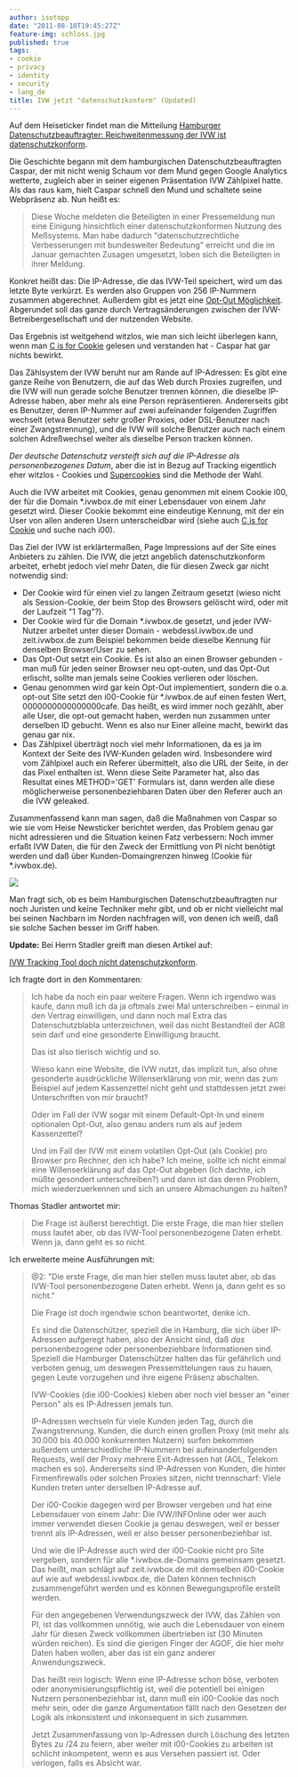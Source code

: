 ```yaml
---
author: isotopp
date: "2011-08-10T19:45:27Z"
feature-img: schloss.jpg
published: true
tags:
- cookie
- privacy
- identity
- security
- lang_de
title: IVW jetzt "datenschutzkonform" (Updated)
---
```

Auf dem Heiseticker findet man die Mitteilung
[Hamburger Datenschutzbeauftragter: Reichweitenmessung der IVW ist datenschutzkonform](http://www.heise.de/newsticker/meldung/Hamburger-Datenschutzbeauftragter-Reichweitenmessung-der-IVW-ist-datenschutzkonform-1320862.html).

Die Geschichte begann mit dem hamburgischen Datenschutzbeauftragten Caspar,
der mit nicht wenig Schaum vor dem Mund gegen Google Analytics wetterte,
zugleich aber in seiner eigenen Präsentation IVW Zählpixel hatte. Als das
raus kam, hielt Caspar schnell den Mund und schaltete seine Webpräsenz ab.
Nun heißt es:

> Diese Woche meldeten die Beteiligten in einer Pressemeldung nun eine
> Einigung hinsichtlich einer datenschutzkonformen Nutzung des Meßsystems.
> Man habe dadurch "datenschutzrechtliche Verbesserungen mit bundesweiter
> Bedeutung" erreicht und die im Januar gemachten Zusagen umgesetzt, loben
> sich die Beteiligten in ihrer Meldung.

Konkret heißt das: Die IP-Adresse, die das IVW-Teil speichert, wird um das
letzte Byte verkürzt. Es werden also Gruppen von 256 IP-Nummern zusammen
abgerechnet. Außerdem gibt es jetzt eine
[Opt-Out Möglichkeit](https://optout.ivwbox.de). Abgerundet soll das ganze durch
Vertragsänderungen zwischen der IVW-Betreibergesellschaft und der nutzenden
Website.

Das Ergebnis ist weitgehend witzlos, wie man sich leicht überlegen kann,
wenn man
[C is for Cookie](../2011-02-05-c-is-for-cookie)
gelesen und verstanden hat - Caspar hat gar nichts bewirkt.

Das Zählsystem der IVW beruht nur am Rande auf IP-Adressen: Es gibt eine
ganze Reihe von Benutzern, die auf das Web durch Proxies zugreifen, und die
IVW will nun gerade solche Benutzer trennen können, die dieselbe IP-Adresse
haben, aber mehr als eine Person repräsentieren. Andererseits gibt es
Benutzer, deren IP-Nummer auf zwei aufeinander folgenden Zugriffen wechselt
(etwa Benutzer sehr großer Proxies, oder DSL-Benutzer nach einer
Zwangstrennung), und die IVW will solche Benutzer auch nach einem solchen
Adreßwechsel weiter als dieselbe Person tracken können.

*Der deutsche Datenschutz versteift sich auf die IP-Adresse als personenbezogenes Datum*,
aber die ist in Bezug auf Tracking eigentlich eher witzlos - Cookies und
[Supercookies](http://www.heise.de/tp/blogs/6/150231) sind die Methode der Wahl.

Auch die IVW arbeitet mit Cookies, genau genommen mit einem Cookie i00, der
für die Domain \*.ivwbox.de mit einer Lebensdauer von einem Jahr gesetzt
wird. Dieser Cookie bekommt eine eindeutige Kennung, mit der ein User von
allen anderen Usern unterscheidbar wird (siehe auch
[C is for Cookie](../2011-02-05-c-is-for-cookie)
und suche nach i00).

Das Ziel der IVW ist erklärtermaßen, Page Impressions auf der Site eines
Anbieters zu zählen. Die IVW, die jetzt angeblich datenschutzkonform
arbeitet, erhebt jedoch viel mehr Daten, die für diesen Zweck gar nicht
notwendig sind:

- Der Cookie wird für einen viel zu langen Zeitraum gesetzt (wieso nicht als
  Session-Cookie, der beim Stop des Browsers gelöscht wird, oder mit der
  Laufzeit "1 Tag"?).
- Der Cookie wird für die Domain *.ivwbox.de gesetzt, und jeder IVW-Nutzer
  arbeitet unter dieser Domain - webdessl.ivwbox.de und zeit.ivwbox.de zum
  Beispiel bekommen beide dieselbe Kennung für denselben Browser/User zu
  sehen.
- Das Opt-Out setzt ein Cookie. Es ist also an einen Browser gebunden - man
  muß für jeden seiner Browser neu opt-outen, und das Opt-Out erlischt,
  sollte man jemals seine Cookies verlieren oder löschen.
- Genau genommen wird gar kein Opt-Out implementiert, sondern die o.a.
  opt-out Site setzt den i00-Cookie für *.ivwbox.de auf einen festen Wert,
  0000000000000000cafe. Das heißt, es wird immer noch gezählt, aber alle
  User, die opt-out gemacht haben, werden nun zusammen unter derselben ID
  gebucht. Wenn es also nur Einer alleine macht, bewirkt das genau gar nix.
- Das Zählpixel überträgt noch viel mehr Informationen, da es ja im Kontext
  der Seite des IVW-Kunden geladen wird. Insbesondere wird vom Zählpixel
  auch ein Referer übermittelt, also die URL der Seite, in der das Pixel
  enthalten ist. Wenn diese Seite Parameter hat, also das Resultat eines
  METHOD='GET' Formulars ist, dann werden alle diese möglicherweise
  personenbeziehbaren Daten über den Referer auch an die IVW geleaked.

Zusammenfassend kann man sagen, daß die Maßnahmen von Caspar so wie sie vom
Heise Newsticker berichtet werden, das Problem genau gar nicht adressieren
und die Situation keinen Fatz verbessern: Noch immer erfaßt IVW Daten, die
für den Zweck der Ermittlung von PI nicht benötigt werden und daß über
Kunden-Domaingrenzen hinweg (Cookie für *.ivwbox.de).

![](https://blog.koehntopp.info/uploads/datenschutz-ghostery.png)


Man fragt sich, ob es beim Hamburgischen Datenschutzbeauftragten nur noch
Juristen und keine Techniker mehr gibt, und ob er nicht vielleicht mal bei
seinen Nachbarn im Norden nachfragen will, von denen ich weiß, daß sie
solche Sachen besser im Griff haben.

**Update:** Bei Herrn Stadler greift man diesen Artikel auf:

[IVW Tracking Tool doch nicht datenschutzkonform](http://www.internet-law.de/2011/08/ivw-tracking-tool-doch-nicht-datenschutzkonform.html).

Ich fragte dort in den Kommentaren:

> Ich habe da noch ein paar weitere Fragen. Wenn ich irgendwo was kaufe,
> dann muß ich da ja oftmals zwei Mal unterschreiben – einmal in den Vertrag
> einwilligen, und dann noch mal Extra das Datenschutzblabla unterzeichnen,
> weil das nicht Bestandteil der AGB sein darf und eine gesonderte
> Einwilligung braucht.
>
> Das ist also tierisch wichtig und so.
>
> Wieso kann eine Website, die IVW nutzt, das implizit tun, also ohne
> gesonderte ausdrückliche Willenserklärung von mir, wenn das zum Beispiel
> auf jedem Kassenzettel nicht geht und stattdessen jetzt zwei
> Unterschriften von mir braucht?
>
> Oder im Fall der IVW sogar mit einem Default-Opt-In und einem optionalen
> Opt-Out, also genau anders rum als auf jedem Kassenzettel?
>
> Und im Fall der IVW mit einem volatilen Opt-Out (als Cookie) pro Browser
> pro Rechner, den ich habe? Ich meine, sollte ich nicht einmal eine
> Willenserklärung auf das Opt-Out abgeben (Ich dachte, ich müßte gesondert
> unterschreiben?) und dann ist das deren Problem, mich wiederzuerkennen und
> sich an unsere Abmachungen zu halten?

Thomas Stadler antwortet mir:

> Die Frage ist äußerst berechtigt. Die erste Frage, die man hier stellen
> muss lautet aber, ob das IVW-Tool personenbezogene Daten erhebt. Wenn ja,
> dann geht es so nicht.

Ich erweiterte meine Ausführungen mit:

> @2: "Die erste Frage, die man hier stellen muss lautet aber, ob das
> IVW-Tool personenbezogene Daten erhebt. Wenn ja, dann geht es so nicht."
>
> Die Frage ist doch irgendwie schon beantwortet, denke ich.
>
> Es sind die Datenschützer, speziell die in Hamburg, die sich über
> IP-Adressen aufgeregt haben, also der Ansicht sind, daß *das*
> personenbezogene oder personenbeziehbare Informationen sind. Speziell die
> Hamburger Datenschützer halten das für gefährlich und verboten genug, um
> deswegen Pressemittelungen raus zu hauen, gegen Leute vorzugehen und ihre
> eigene Präsenz abschalten.
>
> IVW-Cookies (die i00-Cookies) kleben aber noch viel besser an "einer
> Person" als es IP-Adressen jemals tun.
>
> IP-Adressen wechseln für viele Kunden jeden Tag, durch die Zwangstrennung.
> Kunden, die durch einen großen Proxy (mit mehr als 30.000 bis 40.000
> konkurrenten Nutzern) surfen bekommen außerdem unterschiedliche IP-Nummern
> bei aufeinanderfolgenden Requests, weil der Proxy mehrere Exit-Adressen
> hat (AOL, Telekom machen es so). Andererseits sind IP-Adressen von Kunden,
> die hinter Firmenfirewalls oder solchen Proxies sitzen, nicht trennscharf:
> Viele Kunden treten unter derselben IP-Adresse auf.
>
> Der i00-Cookie dagegen wird per Browser vergeben und hat eine Lebensdauer
> von einem Jahr: Die IVW/INFOnline oder wer auch immer verwendet diesen
> Cookie ja genau deswegen, weil er besser trennt als IP-Adressen, weil er
> also besser personenbeziehbar ist.
>
> Und wie die IP-Adresse auch wird der i00-Cookie nicht pro Site vergeben,
> sondern für alle *.ivwbox.de-Domains gemeinsam gesetzt. Das heißt, man
> schlägt auf zeit.ivwbox.de mit demselben i00-Cookie auf wie auf
> webdessl.ivwbox.de, die Daten können technisch zusammengeführt werden und
> es können Bewegungsprofile erstellt werden.
>
> Für den angegebenen Verwendungszweck der IVW, das Zählen von PI, ist das
> vollkommen unnötig, wie auch die Lebensdauer von einem Jahr für diesen
> Zweck vollkommen übertrieben ist (30 Minuten würden reichen). Es sind die
> gierigen Finger der AGOF, die hier mehr Daten haben wollen, aber das ist
> ein ganz anderer Anwendungszweck.
>
> Das heißt rein logisch: Wenn eine IP-Adresse schon böse, verboten oder
> anonymisierungspflichtig ist, weil die potentiell bei einigen Nutzern
> personenbeziehbar ist, dann muß ein i00-Cookie das noch mehr sein, oder
> die ganze Argumentation fällt nach den Gesetzen der Logik als inkonsistent
> und inkonsequent in sich zusammen.
>
> Jetzt Zusammenfassung von Ip-Adressen durch Löschung des letzten Bytes zu
> /24 zu feiern, aber weiter mit i00-Cookies zu arbeiten ist schlicht
> inkompetent, wenn es aus Versehen passiert ist. Oder verlogen, falls es
> Absicht war.
